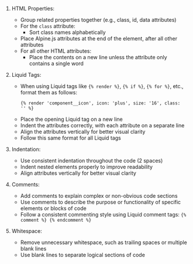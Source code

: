 1. HTML Properties:

   - Group related properties together (e.g., class, id, data attributes)
   - For the `class` attribute:
     - Sort class names alphabetically
   - Place Alpine.js attributes at the end of the element, after all other attributes
   - For all other HTML attributes:
     - Place the contents on a new line unless the attribute only contains a single word

2. Liquid Tags:

   - When using Liquid tags like `{% render %}`, `{% if %}`, `{% for %}`, etc., format them as follows:
     ```liquid
     {% render 'component__icon', icon: 'plus', size: '16', class: '' %}
     ```
   - Place the opening Liquid tag on a new line
   - Indent the attributes correctly, with each attribute on a separate line
   - Align the attributes vertically for better visual clarity
   - Follow this same format for all Liquid tags

3. Indentation:

   - Use consistent indentation throughout the code (2 spaces)
   - Indent nested elements properly to improve readability
   - Align attributes vertically for better visual clarity

4. Comments:

   - Add comments to explain complex or non-obvious code sections
   - Use comments to describe the purpose or functionality of specific elements or blocks of code
   - Follow a consistent commenting style using Liquid comment tags: `{% comment %} {% endcomment %}`

5. Whitespace:
   - Remove unnecessary whitespace, such as trailing spaces or multiple blank lines
   - Use blank lines to separate logical sections of code
